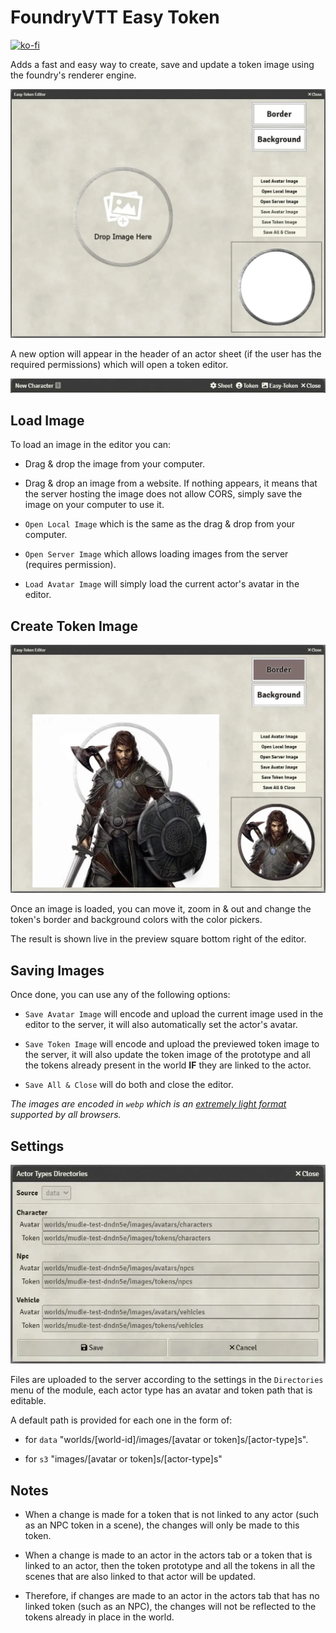 # FoundryVTT Easy Token

[![ko-fi](https://ko-fi.com/img/githubbutton_sm.svg)](https://ko-fi.com/K3K6M2V13)

Adds a fast and easy way to create, save and update a token image using the foundry's renderer engine.

![](./readme/editor.webp)

A new option will appear in the header of an actor sheet (if the user has the required permissions) which will open a token editor.

![](./readme/header.webp)

## Load Image

To load an image in the editor you can:

-   Drag & drop the image from your computer.

-   Drag & drop an image from a website. If nothing appears, it means that the server hosting the image does not allow CORS, simply save the image on your computer to use it.

-   `Open Local Image` which is the same as the drag & drop from your computer.

-   `Open Server Image` which allows loading images from the server (requires permission).

-   `Load Avatar Image` will simply load the current actor's avatar in the editor.

## Create Token Image

![](./readme/edited.webp)

Once an image is loaded, you can move it, zoom in & out and change the token's border and background colors with the color pickers.

The result is shown live in the preview square bottom right of the editor.

## Saving Images

Once done, you can use any of the following options:

-   `Save Avatar Image` will encode and upload the current image used in the editor to the server, it will also automatically set the actor's avatar.

-   `Save Token Image` will encode and upload the previewed token image to the server, it will also update the token image of the prototype and all the tokens already present in the world **IF** they are linked to the actor.

-   `Save All & Close` will do both and close the editor.

_The images are encoded in `webp` which is an [extremely light format](https://en.wikipedia.org/wiki/WebP) supported by all browsers._

## Settings

![](./readme/directories.webp)

Files are uploaded to the server according to the settings in the `Directories` menu of the module, each actor type has an avatar and token path that is editable.

A default path is provided for each one in the form of:

-   for `data` "worlds/[world-id]/images/[avatar or token]s/[actor-type]s".

-   for `s3` "images/[avatar or token]s/[actor-type]s"

## Notes

-   When a change is made for a token that is not linked to any actor (such as an NPC token in a scene), the changes will only be made to this token.

-   When a change is made to an actor in the actors tab or a token that is linked to an actor, then the token prototype and all the tokens in all the scenes that are also linked to that actor will be updated.

-   Therefore, if changes are made to an actor in the actors tab that has no linked token (such as an NPC), the changes will not be reflected to the tokens already in place in the world.
